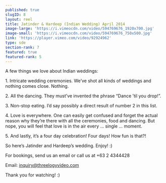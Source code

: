```yaml
---
published: true
slugID: 8
layout: reel
title: Jatinder & Hardeep (Indian Wedding) April 2014
image-large: 'https://i.vimeocdn.com/video/594769676_1920x700.jpg'
image-small: 'https://i.vimeocdn.com/video/594769676_750x500.jpg'
link: 'https://player.vimeo.com/video/92924962'
type: sde
section-rank: 7
featured: true
featured-rank: 5
---
```

A few things we love about Indian weddings:

<p>1. Intricate wedding ceremonies. We’ve shot all kinds of weddings and nothing comes close. Nothing.</p>
<p>2. All the dancing. They must’ve invented the phrase “Dance ’til you drop!”.</p>
<p>3. Non-stop eating. I’d say possibly a direct result of number 2 in this list.</p>
<p>4. Love is everywhere. One can easily get confused and forget the actual reason why they’re there with all the ceremonies, food and dancing. But nope, you will feel that love is in the air every … single … moment.</p>
<p>5. And lastly, it’s a four day celebration! Four days! How fun is that?!</p>

So here’s Jatinder and Hardeep’s wedding. Enjoy! :)

For bookings, send us an email or call us at +63 2 4344428

Email: inquiry@threelogyvideo.com

Thank you for watching! :)
